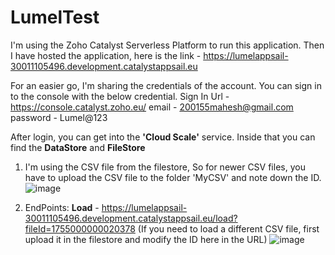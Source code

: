 # LumelTest

I'm using the Zoho Catalyst Serverless Platform to run this application. Then I have hosted the application, here is the link - https://lumelappsail-30011105496.development.catalystappsail.eu

For an easier go, I'm sharing the credentials of the account. You can sign in to the console with the below credential.
Sign In Url - https://console.catalyst.zoho.eu/
email - 200155mahesh@gmail.com
password - Lumel@123

After login, you can get into the **'Cloud Scale'** service. Inside that you can find the **DataStore** and **FileStore**

1. I'm using the CSV file from the filestore, So for newer CSV files, you have to upload the CSV file to the folder 'MyCSV' and note down the ID.
   ![image](https://github.com/Mahesh552001/LumelTest/assets/68393025/2b88311d-25ae-4ad1-afd5-e5636e175a88)

2. EndPoints:
    **Load** -  https://lumelappsail-30011105496.development.catalystappsail.eu/load?fileId=1755000000020378 (If you need to load a different CSV file, first upload it in the filestore and modify the ID here in the URL)
   ![image](https://github.com/Mahesh552001/LumelTest/assets/68393025/02923623-5e01-4a49-a9f6-5cb76cb3537e)
